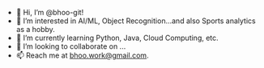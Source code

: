 - 👋 Hi, I’m @bhoo-git!
- 👀 I’m interested in AI/ML, Object Recognition...and also Sports analytics as a hobby.
- 🌱 I’m currently learning Python, Java, Cloud Computing, etc.
- 💞️ I’m looking to collaborate on ...
- 📫 Reach me at bhoo.work@gmail.com.

<!---
bhoo-git/bhoo-git is a ✨ special ✨ repository because its `README.md` (this file) appears on your GitHub profile.
You can click the Preview link to take a look at your changes.
--->
